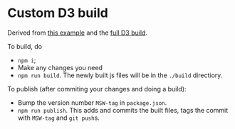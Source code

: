 # Custom D3 build

Derived from [this example](https://bl.ocks.org/mbostock/bb09af4c39c79cffcde4) and the [full D3 build](https://github.com/d3/d3).


To build, do

- `npm i`;
- Make any changes you need
- `npm run build`. The newly built js files will be in the `./build` directiory.

To publish (after commiting your changes and doing a build):
- Bump the version number `MSW-tag` in `package.json`.
- `npm run publish`. This adds and commits the built files, tags the commit with `MSW-tag` and `git push`s.

